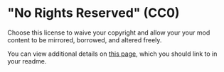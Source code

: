 # "No Rights Reserved" (CC0)

Choose this license to waive your copyright and allow your your mod content to be mirrored, borrowed, and altered freely.

You can view additional details on [this page](https://creativecommons.org/publicdomain/zero/1.0/), which you should link to in your readme.
